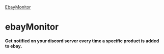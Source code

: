 [EbayMonitor](https://cdn.discordapp.com/attachments/866769251770695720/866769276994977802/ebayMonitor.png)

# ebayMonitor
#### Get notified on your discord server every time a specific product is added to ebay.